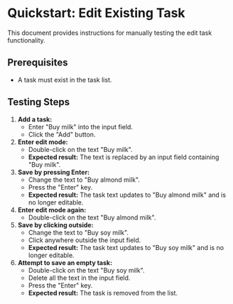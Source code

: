 # Quickstart: Edit Existing Task

This document provides instructions for manually testing the edit task functionality.

## Prerequisites

- A task must exist in the task list.

## Testing Steps

1.  **Add a task:**
    -   Enter "Buy milk" into the input field.
    -   Click the "Add" button.
2.  **Enter edit mode:**
    -   Double-click on the text "Buy milk".
    -   **Expected result:** The text is replaced by an input field containing "Buy milk".
3.  **Save by pressing Enter:**
    -   Change the text to "Buy almond milk".
    -   Press the "Enter" key.
    -   **Expected result:** The task text updates to "Buy almond milk" and is no longer editable.
4.  **Enter edit mode again:**
    -   Double-click on the text "Buy almond milk".
5.  **Save by clicking outside:**
    -   Change the text to "Buy soy milk".
    -   Click anywhere outside the input field.
    -   **Expected result:** The task text updates to "Buy soy milk" and is no longer editable.
6.  **Attempt to save an empty task:**
    -   Double-click on the text "Buy soy milk".
    -   Delete all the text in the input field.
    -   Press the "Enter" key.
    -   **Expected result:** The task is removed from the list.
